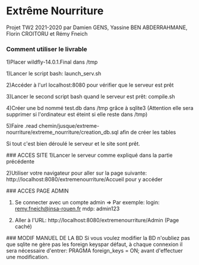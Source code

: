 # Extrême Nourriture

Projet TW2 2021-2020 par Damien GENS, Yassine BEN ABDERRAHMANE, Florin CROITORU et Rémy Fneich

### Comment utiliser le livrable
1)Placer wildfly-14.0.1.Final dans /tmp

1)Lancer le script bash: launch_serv.sh

2)Accéder à l'url localhost:8080 pour vérifier que le serveur est prêt

3)Lancer le second script bash quand le serveur est prêt: compile.sh

4)Créer une bd nommé test.db dans /tmp grâce à sqlite3 (Attention elle sera supprimer si l'ordinateur est éteint si elle reste dans /tmp)

5)Faire .read chemin/jusque/extreme-nourriture/extreme_nourriture/creation_db.sql afin de créer les tables

Si tout c'est bien déroulé le serveur et le site sont prêt. 

### ACCES SITE
1)Lancer le serveur comme expliqué dans la partie précédente

2)Utiliser votre navigateur pour aller sur la page suivante: http://localhost:8080/extremenourriture/Accueil pour y accéder

### ACCES PAGE ADMIN
1) Se connecter avec un compte admin => Par exemple: login: remy.fneich@insa-rouen.fr mdp: admin123

2) Aller à l'URL: http://localhost:8080/extremenourriture/Admin (Page caché)

### MODIF MANUEL DE LA BD
Si vous voulez modifier la BD n'oubliez pas que sqlite ne gère pas les foreign keyspar défaut, à chaque connexion il sera nécessaire d'entrer: PRAGMA foreign_keys = ON; avant d'effectuer une modification.
